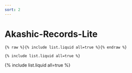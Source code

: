 ```yaml
---
sort: 2
---
```


# Akashic-Records-Lite

```
{% raw %}{% include list.liquid all=true %}{% endraw %}

{% include list.liquid all=true %}
```

{% include list.liquid all=true %}

